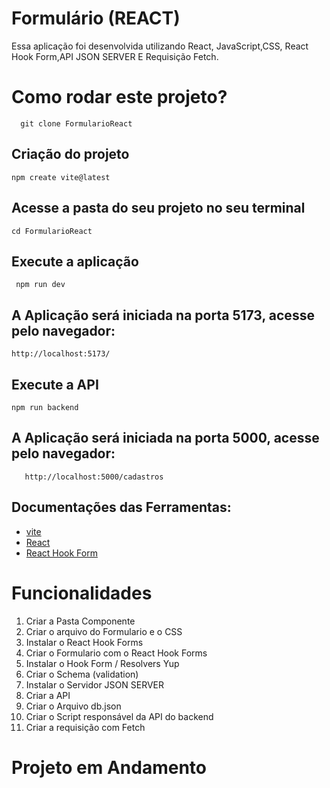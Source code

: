 # Formulário (REACT)

Essa aplicação foi desenvolvida utilizando React, JavaScript,CSS, React Hook Form,API JSON SERVER E Requisição Fetch.

# Como rodar este projeto?
      git clone FormularioReact

 ## Criação do projeto
    npm create vite@latest

 ## Acesse a pasta do seu projeto no seu terminal
    cd FormularioReact

  ## Execute a aplicação
     npm run dev  

## A Aplicação será iniciada na porta  5173, acesse pelo navegador:
    http://localhost:5173/ 


## Execute a API 

    npm run backend

## A Aplicação será iniciada na porta  5000, acesse pelo navegador:
       http://localhost:5000/cadastros

 ## Documentações das Ferramentas:

- [vite](https://vitejs.dev/)
- [React](https://react.dev/)
- [React Hook Form](https://react-hook-form.com)

# Funcionalidades 
1. Criar a Pasta Componente
1. Criar o arquivo do Formulario e o CSS
1. Instalar o React Hook Forms
1. Criar o Formulario com o React Hook Forms
1. Instalar o Hook Form / Resolvers Yup
1. Criar o Schema (validation)
1. Instalar o Servidor JSON SERVER
1. Criar a API
1. Criar o Arquivo db.json
1. Criar o Script responsável da API do backend
1. Criar a requisição com Fetch


# Projeto em Andamento



